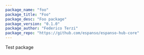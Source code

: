 ```yaml
---
package_name: "foo"
package_title: "Foo"
package_desc: "Foo package"
package_version: "0.1.0"
package_author: "Federico Terzi"
package_repo: "https://github.com/espanso/espanso-hub-core"
---
```

Test package
